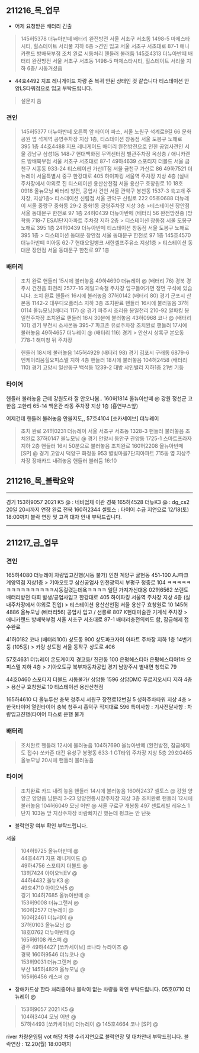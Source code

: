 ## 211216_목_업무  

* 어제 요청받은 배터리 긴출
> 145허5378 더뉴아반떼  배터리 완전방전 서울 서초구 서초동 1498-5 마제스타시티, 힐스테이트 서리풀 지하 6층 >견인 입고 서울 서초구 서초대로 87-1 애니카랜드 방배북부점
>조치 완료 시동처리 핸들러 불러둠 145호4313 더뉴아반떼  배터리 완전방전 서울 서초구 서초동 1498-5 마제스타시티, 힐스테이트 서리풀 지하 6층/ 시동거셨음

* 44호4492 지프 레니게이드
차량 존 복귀 안된 상태인 것 같습니다
티스테이션 안양LS타워점으로 입고 부탁드립니다.
>설문지 씀

### 견인
> 145허5377 더뉴아반떼   오른쪽 앞 타이어 파스,  서울 노원구 석계로9길 66 문화공원 옆 석계역 공영주차장 지상 1층,  티스테이션 창동점	서울 도봉구 노해로 395 1층
> 44호4488 지프 레니게이드 배터리 완전방전으로 인한 공업사견인 서울 강남구 삼성1동 148-7 현대백화점 무역센터점 별관주차장 옥상층 / 애니카랜드 방배북부점	서울 서초구 서초대로 87-1
> 49하4639 스포티지 더볼드 서울 금천구 시흥동 933-24
티스테이션 가산IT점	서울 금천구 가산로 86
> 49하7521 더뉴레이   서울특별시 중구 한강대로 405 하이파킹 서울역 주차장 지상 4층 (실내주차장에서 야외로 진 티스테이션 용산산천점	서울 용산구 효창원로 10
> 18호0918	올뉴모닝 배터리 방전, 공업사 견인 서울 관악구 봉천동 1537-3 쑥고개 주차장, 지상1층> 티스테이션 신림점	서울 관악구 신림로 222
> 05호0688	더뉴레이 서울 중랑구 중화동 29-2 중화1동 공영주차장 지상 3층 >티스테이션 장안점	서울 동대문구 한천로 97 1층
> 24허0439	더뉴아반떼	(배터리 56 완전방전중 )방학동 718-7 ESA1단지아파트 주차장 지하 2층 > 티스테이션 창동점	서울 도봉구 노해로 395 1층
> 24허0439 더뉴아반떼 티스테이션 창동점	서울 도봉구 노해로 395 1층	> 티스테이션 동대문 장안점	서울 동대문구 한천로 97 1층
> 145호4570 더뉴아반떼 미아동 62-7 현대오일뱅크 새한셀프주유소 지상1층 > 티스테이션 동대문 장안점	서울 동대문구 한천로 97 1층


### 배터리
> 조치 완료 핸들러 15시에 불러놓음 49하4690 더뉴레이 @ (배터리 76) 경북 경주시 건천읍 화천리 2577-16 제일고속철 주차장 입구들어가면 정면 구석에 있습니다. 
> 조치 완료 핸들러 16시에 불러놓음 37허0142 (배터리 80) 경기 군포시 산본동 1142-2 대우디오플러스 지하 3층
> 조치완료 핸들러 16시에 불러놓음  37허0114 올뉴모닝(배터리 117) @	경기 파주시 조리읍 봉일천리 210-92 알파킹 봉일천주차장
> 조치완료 핸들러 16시 30분에 불러놓음 43허0968 코나 @	 (배터리 101) 경기 부천시 소사본동 395-7 파크존 유료주차장
> 조치완료 핸들러 17시에 불러놓음 49하4657 더뉴레이 @	(배터리 116) 경기 > 안산시 상록구 본오동 778-1 해미청 뒤 주차장

> 핸들러 18시에 불러놓음 145허4929 (배터리 98) 경기 김포시 구래동 6879-6 엔케이리움힐오피스텔 지하 4층
> 핸들러 18시에 불러놓음 104허2458 (배터리 110) 경기 고양시 일산동구 백석동 1239-2 대방 샤인밸리 지하1층 21번 기둥

### 타이어
핸들러 불러놓음 근데 강원도라 잘 안오나봄.. 160허1814 올뉴아반떼 @ 	강원 정선군 고한읍 고한리 65-14 백운관 라동 주차장 지상 1층 (흡연부스앞)

어제건데 핸들러 불러놓음 안올지도,, 57호4104 [쏘카세이브] 더뉴레이  


> 조치 완료  24허0231	더뉴레이  서울 서초구 서초동 1328-3 핸들러 불러놓음
> 조치완료 37허0147 올뉴모닝 @	경기 안양시 동안구 관양동 1725-1 스마트프라자 지하 2층 핸들러 16시 50분으로 불러놓음 
> 조치완료 160허2208 올뉴아반떼 [SP] @	경기 고양시 덕양구 화정동 953 별빛마을7단지아파트 715동 옆 지상주차장 장애카드 내려놓음 핸들러 불러둠 16:10 

##  211216_목_블락요약
----------------
경기
153허9057 2021 K5 @ : 네비업체 이관
경북
165허4528 더뉴K3 @  : dg_cs2 20일 20시까지 연장 완료
전북
160허2344 셀토스    : 타이어 수급 지연으로 12/18(토) 18:00까지 블락 연장 및 고객 대차 안내 부탁드립니다.


------------------------------------------------
## 211217_금_업무

### 견인
165허4080 더뉴레이	차량입고진행(시동 불가)	인천 계양구 귤현동 451-100 AJ파크 계양역점 지상1층	> 기아오토큐 삼신공업사	인천광역시 부평구 청중로 104 ㅋㅋㅋㅋㅋㅋㅋㅋㅋㅋㅋㅋㅋㅋㅋ시동걸렸는데욬ㅋㅋㅋㅋ 일단 가져가신대용
02허6562 쏘렌토	    배터리방전 다회 발생/공업사입고 	한강대로 405 하이파킹 서울역 주차장 지상 4층 (실내주차장에서 야외로 진입) >	티스테이션 용산산천점	서울 용산구 효창원로 10
145허4886 올뉴모닝	(배터리56) 공업사 입고 / 선릉로 807 K현대미술관 기계식 주차장 > 	애니카랜드 방배북부점	서울 서초구 서초대로 87-1 배터리충전의뢰도 함, 잠금해제 접수완료

41허0182 코나	(배터리100)	상도동 900 상도파크자이 아파트 주차장 지하 1층 14번기둥 (105동)	> 카랑 상도점	서울 동작구 상도로 406

57호4631 더뉴레이	온도게이지 경고등/	진관동 100 은평헤스티아 은평헤스티아1차 오피스텔 지하 4층	> 기아오토큐 북부자동차공업	경기 남양주시 별내면 청학로 79

44호0460 스포티지 더볼드 시동불가/
 상암동 1596 상암DMC 푸르지오시티 지하 4층 > 용산구 효창원로 10 티스테이션 용산산천점

165하4610  디 올뉴투싼  충북 청주시 서원구 장전로12번길 5 성화주차타워 지상 4층 > 한국타이어 열린타이어	충북 청주시 흥덕구 직지대로 596
특이사항 : 기사전달사항 : 차량입고진행(타이어 파스로 운행 불가

### 배터리
> 조치완료 핸들러 12시에 불러놓음 104허7690 올뉴아반떼 (완전방전, 잠금해제도 접수) 쏘카존 대전 유성구 봉명동 633-1 GT타워 주차장 지상 5층
> 29호0465 올뉴모닝	20시에 핸들러 불러놓음
### 타이어
> 조치완료 카드 내려 놓음 핸들러 14시에 불러놓음 160허2437 셀토스 @	강원 양양군 양양읍 남문리 3-23 양양전통시장주차장 지상 3층
> 조치완료 핸들러 12시에 불러놓음 104허6049 모닝 어반 @	서울 구로구 개봉동 497 센트레빌 레우스 1단지 103동 앞 지상주차장 바람빠지긴 했는데 펑크는 안 난듯


* 블락연장 여부 확인 부탁드립니다.


서울
> 104허9725 올뉴아반떼 @	
> 44호4471 지프 레니게이드 @	
> 49하4756 스포티지 더볼드 @	
> 13허7424 아이오닉EV @	
> 44하4432 올뉴K3 @	
> 49호4710 아이오닉5 @	
경기
> 104허7685 올뉴아반떼 @	
> 153허9008 더뉴그랜저 @	
> 160허2577 더뉴레이 @	
> 160허2461 더뉴레이 @	
> 37허0103 올뉴모닝 @	
> 18호0762 더뉴아반떼 @	
> 165허6108 캐스퍼 @	
광주
> 49하4427 [쏘카세이브] 쏘나타 뉴라이즈 @	
경북
> 160허9546 더뉴코나 @	
> 153허9031 더뉴그랜저 @	
부산
> 145허4829 올뉴모닝 @	  
> 165허6456 캐스퍼 @	


* 장애카드상 한타 처리중이나 블락이 없는 차량들 확인 부탁드립니다.
05호0710 더뉴레이 @	 
> 153허9057 2021 K5 @	
104허3404 모닝 어반 @	
57하4493 [쏘카세이브] 더뉴레이 @
> 145호4664 코나 [SP] @	


river
차량운영팀
vot
해당 차량 수리지연으로 블락연장 및 대차안내 부탁드립니다.
블락연장 : 12.20(월) 18:00까지
